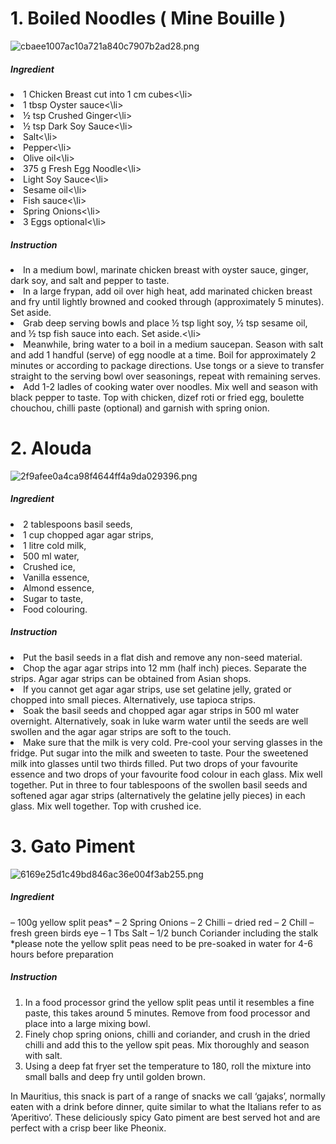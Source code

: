 
# 1. Boiled Noodles ( Mine Bouille )
![cbaee1007ac10a721a840c7907b2ad28.png](../_resources/cbaee1007ac10a721a840c7907b2ad28.png)
##### Ingredient     
<li>1 Chicken Breast cut into 1 cm cubes<\li>
<li>1 tbsp Oyster sauce<\li>
<li>½ tsp Crushed Ginger<\li>
<li>½ tsp Dark Soy Sauce<\li>
<li>Salt<\li>
<li>Pepper<\li>
<li>Olive oil<\li>
<li>375 g Fresh Egg Noodle<\li>
<li>Light Soy Sauce<\li>
<li>Sesame oil<\li>
<li>Fish sauce<\li>
<li>Spring Onions<\li>
<li>3 Eggs optional<\li>


##### Instruction
<li>In a medium bowl, marinate chicken breast with oyster sauce, ginger, dark soy, and salt and pepper to taste.</li>

<li>In a large frypan, add oil over high heat, add marinated chicken breast and fry until lightly browned and cooked through (approximately 5 minutes). Set aside.</li>

<li>Grab deep serving bowls and place ½ tsp light soy, ½ tsp sesame oil, and ½ tsp fish sauce into each. Set aside.<\li>

<li>Meanwhile, bring water to a boil in a medium saucepan. Season with salt and add 1 handful (serve) of egg noodle at a time. Boil for approximately 2 minutes or according to package directions. Use tongs or a sieve to transfer straight to the serving bowl over seasonings, repeat with remaining serves.</li>
    
<li>Add 1-2 ladles of cooking water over noodles. Mix well and season with black pepper to taste. Top with chicken, dizef roti or fried egg, boulette chouchou, chilli paste (optional) and garnish with spring onion.</li>


 # 2. Alouda
 ![2f9afee0a4ca98f4644ff4a9da029396.png](../_resources/2f9afee0a4ca98f4644ff4a9da029396.png)
 
##### Ingredient     
<li>2 tablespoons basil seeds,</li>
<li>1 cup chopped agar agar strips,</li>
<li>1 litre cold milk,</li>
<li>500 ml water,</li>
<li>Crushed ice,</li>
<li>Vanilla essence,</li>
<li>Almond essence,</li>
<li>Sugar to taste,</li>
<li>Food colouring.</li>


##### Instruction
<li>Put the basil seeds in a flat dish and remove any non-seed material.</li>
<li>Chop the agar agar strips into 12 mm (half inch) pieces. Separate the strips. Agar agar strips can be obtained from Asian shops.</li>
<li>If you cannot get agar agar strips, use set gelatine jelly, grated or chopped into small pieces. Alternatively, use tapioca strips.</li>
<li>Soak the basil seeds and chopped agar agar strips in 500 ml water overnight. Alternatively, soak in luke warm water until the seeds are well swollen and the agar agar strips are soft to the touch.</li>
<li>Make sure that the milk is very cold. Pre-cool your serving glasses in the fridge. Put sugar into the milk and sweeten to taste. Pour the sweetened milk into glasses until two thirds filled. Put two drops of your favourite essence and two drops of your favourite food colour in each glass. Mix well together. Put in three to four tablespoons of the swollen basil seeds and softened agar agar strips (alternatively the  gelatine jelly pieces) in each glass. Mix well together. Top with crushed ice.</li>





# 3. Gato Piment
![6169e25d1c49bd846ac36e004f3ab255.png](../_resources/6169e25d1c49bd846ac36e004f3ab255.png)

##### Ingredient
–          100g yellow split peas*
–          2 Spring Onions
–          2 Chilli – dried red
–          2 Chill – fresh green birds eye
–          1 Tbs Salt
–          1/2 bunch Coriander including the stalk
*please note the yellow split peas need to be pre-soaked in water for 4-6 hours before preparation


##### Instruction
1. In a food processor grind the yellow split peas until it resembles a fine paste, this takes around 5 minutes. Remove from food processor and place into a large mixing bowl.
2. Finely chop spring onions, chilli and coriander, and crush in the dried chilli and add this to the yellow spit peas. Mix thoroughly and season with salt.
3. Using a deep fat fryer set the temperature to 180, roll the mixture into small balls and deep fry until golden brown.

In Mauritius, this snack is part of a range of snacks we call ‘gajaks’, normally eaten with a drink before dinner, quite similar to what the Italians refer to as ‘Aperitivo’. These deliciously spicy Gato piment are best served hot and are perfect with a crisp beer like Pheonix.


